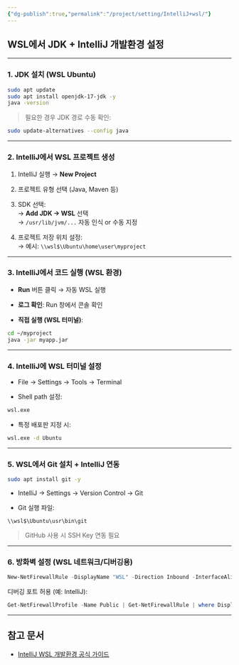 ```yaml
---
{"dg-publish":true,"permalink":"/project/setting/IntelliJ+wsl/"}
---
```




## WSL에서 JDK + IntelliJ 개발환경 설정

---

### 1. JDK 설치 (WSL Ubuntu)

```bash
sudo apt update
sudo apt install openjdk-17-jdk -y
java -version
```

> 필요한 경우 JDK 경로 수동 확인:

```bash
sudo update-alternatives --config java
```

---

### 2. IntelliJ에서 WSL 프로젝트 생성

1. IntelliJ 실행 → **New Project**
    
2. 프로젝트 유형 선택 (Java, Maven 등)
    
3. SDK 선택:  
    → **Add JDK → WSL** 선택  
    → `/usr/lib/jvm/...` 자동 인식 or 수동 지정
    
4. 프로젝트 저장 위치 설정:  
    → 예시: `\\wsl$\Ubuntu\home\user\myproject`
    

---

### 3. IntelliJ에서 코드 실행 (WSL 환경)

- **Run** 버튼 클릭 → 자동 WSL 실행
    
- **로그 확인**: Run 창에서 콘솔 확인
    
- **직접 실행 (WSL 터미널)**:
    

```bash
cd ~/myproject
java -jar myapp.jar
```

---

### 4. IntelliJ에 WSL 터미널 설정

- File → Settings → Tools → Terminal
    
- Shell path 설정:
    

```bash
wsl.exe
```

- 특정 배포판 지정 시:
    

```bash
wsl.exe -d Ubuntu
```

---

### 5. WSL에서 Git 설치 + IntelliJ 연동

```bash
sudo apt install git -y
```

- IntelliJ → Settings → Version Control → Git
    
- Git 실행 파일:
    

```
\\wsl$\Ubuntu\usr\bin\git
```

> GitHub 사용 시 SSH Key 연동 필요

---

### 6. 방화벽 설정 (WSL 네트워크/디버깅용)

```powershell
New-NetFirewallRule -DisplayName "WSL" -Direction Inbound -InterfaceAlias "vEthernet (WSL)" -Action Allow
```

디버깅 포트 허용 (예: IntelliJ):

```powershell
Get-NetFirewallProfile -Name Public | Get-NetFirewallRule | where DisplayName -ILike "IntelliJ IDEA*" | Disable-NetFirewallRule
```

---


## 참고 문서

- [IntelliJ WSL 개발환경 공식 가이드](https://www.jetbrains.com/help/idea/how-to-use-wsl-development-environment-in-product.html)